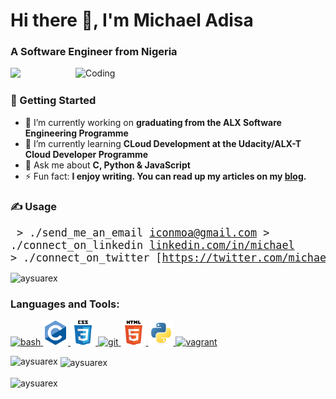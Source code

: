 <h1 align="left">Hi there 👋, I'm Michael Adisa</h1>
<h3 align="left">A Software Engineer from Nigeria</h3>
<img align= "right" alt="Coding" width="400" src="https://cdn.dribbble.com/users/1162077/screenshots/3848914/media/320984a9ca58b3c73274c9259ecf6de8.gif">

<p>
  <img src="https://img.shields.io/github/last-commit/Codart-7/Codart-7?color=blue&label=last%20updated&style=flat" />
</p>

### 📖 Getting Started
- 🔭 I’m currently working on **graduating from the ALX Software Engineering Programme**
- 🌱 I’m currently learning **CLoud Development at the Udacity/ALX-T Cloud Developer Programme**
- 💬 Ask me about **C, Python & JavaScript**
- ⚡ Fun fact: **I enjoy writing. You can read up my articles on my [blog](https://sage.hashnode.dev/).**

### ✍️ Usage

<big><pre>
&#62; ./send_me_an_email
[iconmoa@gmail.com](mailto:iconmoa@gmail.com)
&#62; ./connect_on_linkedin
[linkedin.com/in/michael](https://www.linkedin.com/in/michael-adisa-532573164/)
&#62; ./connect_on_twitter
[https://twitter.com/michael](https://twitter.com/themich_ael)
</pre></big>



<p align="left"> <img src="https://komarev.com/ghpvc/?username=aysuarex&label=Profile%20views&color=0e75b6&style=flat" alt="aysuarex" /> </p>

<h3 align="left">Languages and Tools:</h3>
<p align="left"> <a href="https://www.gnu.org/software/bash/" target="_blank" rel="noreferrer"> <img src="https://www.vectorlogo.zone/logos/gnu_bash/gnu_bash-icon.svg" alt="bash" width="40" height="40"/> </a> <a href="https://www.cprogramming.com/" target="_blank" rel="noreferrer"> <img src="https://raw.githubusercontent.com/devicons/devicon/master/icons/c/c-original.svg" alt="c" width="40" height="40"/> </a> <a href="https://www.w3schools.com/css/" target="_blank" rel="noreferrer"> <img src="https://raw.githubusercontent.com/devicons/devicon/master/icons/css3/css3-original-wordmark.svg" alt="css3" width="40" height="40"/> </a> <a href="https://git-scm.com/" target="_blank" rel="noreferrer"> <img src="https://www.vectorlogo.zone/logos/git-scm/git-scm-icon.svg" alt="git" width="40" height="40"/> </a> <a href="https://www.w3.org/html/" target="_blank" rel="noreferrer"> <img src="https://raw.githubusercontent.com/devicons/devicon/master/icons/html5/html5-original-wordmark.svg" alt="html5" width="40" height="40"/> </a> <a href="https://www.python.org" target="_blank" rel="noreferrer"> <img src="https://raw.githubusercontent.com/devicons/devicon/master/icons/python/python-original.svg" alt="python" width="40" height="40"/> </a> <a href="https://www.vagrantup.com/" target="_blank" rel="noreferrer"> <img src="https://www.vectorlogo.zone/logos/vagrantup/vagrantup-icon.svg" alt="vagrant" width="40" height="40"/> </a> </p>

<p><img align="left" src="https://github-readme-stats.vercel.app/api/top-langs?username=aysuarex&show_icons=true&locale=en&layout=compact" alt="aysuarex" /></p>

<p>&nbsp;<img align="center" src="https://github-readme-stats.vercel.app/api?username=aysuarex&show_icons=true&locale=en" alt="aysuarex" /></p>

<p><img align="center" src="https://github-readme-streak-stats.herokuapp.com/?user=aysuarex&" alt="aysuarex" /></p>
